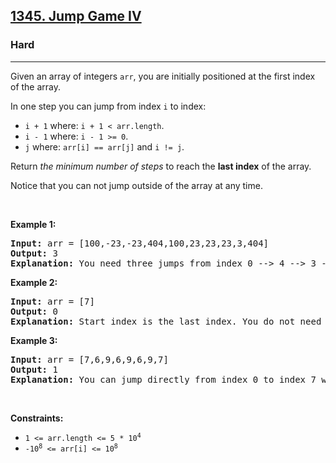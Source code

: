 <h2><a href="https://leetcode.com/problems/jump-game-iv/">1345. Jump Game IV</a></h2><h3>Hard</h3><hr><div style="user-select: auto;"><p style="user-select: auto;">Given an array of&nbsp;integers <code style="user-select: auto;">arr</code>, you are initially positioned at the first index of the array.</p>

<p style="user-select: auto;">In one step you can jump from index <code style="user-select: auto;">i</code> to index:</p>

<ul style="user-select: auto;">
	<li style="user-select: auto;"><code style="user-select: auto;">i + 1</code> where:&nbsp;<code style="user-select: auto;">i + 1 &lt; arr.length</code>.</li>
	<li style="user-select: auto;"><code style="user-select: auto;">i - 1</code> where:&nbsp;<code style="user-select: auto;">i - 1 &gt;= 0</code>.</li>
	<li style="user-select: auto;"><code style="user-select: auto;">j</code> where: <code style="user-select: auto;">arr[i] == arr[j]</code> and <code style="user-select: auto;">i != j</code>.</li>
</ul>

<p style="user-select: auto;">Return <em style="user-select: auto;">the minimum number of steps</em> to reach the <strong style="user-select: auto;">last index</strong> of the array.</p>

<p style="user-select: auto;">Notice that you can not jump outside of the array at any time.</p>

<p style="user-select: auto;">&nbsp;</p>
<p style="user-select: auto;"><strong class="example" style="user-select: auto;">Example 1:</strong></p>

<pre style="user-select: auto;"><strong style="user-select: auto;">Input:</strong> arr = [100,-23,-23,404,100,23,23,23,3,404]
<strong style="user-select: auto;">Output:</strong> 3
<strong style="user-select: auto;">Explanation:</strong> You need three jumps from index 0 --&gt; 4 --&gt; 3 --&gt; 9. Note that index 9 is the last index of the array.
</pre>

<p style="user-select: auto;"><strong class="example" style="user-select: auto;">Example 2:</strong></p>

<pre style="user-select: auto;"><strong style="user-select: auto;">Input:</strong> arr = [7]
<strong style="user-select: auto;">Output:</strong> 0
<strong style="user-select: auto;">Explanation:</strong> Start index is the last index. You do not need to jump.
</pre>

<p style="user-select: auto;"><strong class="example" style="user-select: auto;">Example 3:</strong></p>

<pre style="user-select: auto;"><strong style="user-select: auto;">Input:</strong> arr = [7,6,9,6,9,6,9,7]
<strong style="user-select: auto;">Output:</strong> 1
<strong style="user-select: auto;">Explanation:</strong> You can jump directly from index 0 to index 7 which is last index of the array.
</pre>

<p style="user-select: auto;">&nbsp;</p>
<p style="user-select: auto;"><strong style="user-select: auto;">Constraints:</strong></p>

<ul style="user-select: auto;">
	<li style="user-select: auto;"><code style="user-select: auto;">1 &lt;= arr.length &lt;= 5 * 10<sup style="user-select: auto;">4</sup></code></li>
	<li style="user-select: auto;"><code style="user-select: auto;">-10<sup style="user-select: auto;">8</sup> &lt;= arr[i] &lt;= 10<sup style="user-select: auto;">8</sup></code></li>
</ul>
</div>